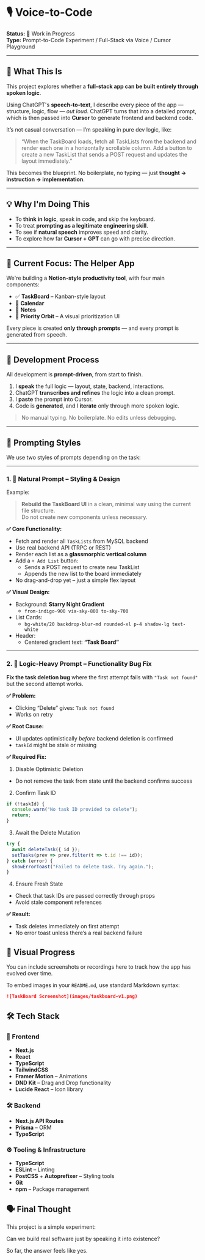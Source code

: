 # 🎙️ Voice-to-Code

**Status:** 🚧 Work in Progress  
**Type:** Prompt-to-Code Experiment / Full-Stack via Voice / Cursor Playground  

---

## 🧠 What This Is

This project explores whether a **full-stack app can be built entirely through spoken logic**.

Using ChatGPT's **speech-to-text**, I describe every piece of the app — structure, logic, flow — *out loud*. ChatGPT turns that into a detailed prompt, which is then passed into **Cursor** to generate frontend and backend code.

It’s not casual conversation — I’m speaking in pure dev logic, like:

> “When the TaskBoard loads, fetch all TaskLists from the backend and render each one in a horizontally scrollable column. Add a button to create a new TaskList that sends a POST request and updates the layout immediately.”

This becomes the blueprint. No boilerplate, no typing — just **thought → instruction → implementation**.

---

## 💡 Why I'm Doing This

- To **think in logic**, speak in code, and skip the keyboard.
- To treat **prompting as a legitimate engineering skill**.
- To see if **natural speech** improves speed and clarity.
- To explore how far **Cursor + GPT** can go with precise direction.

---

## 📌 Current Focus: The Helper App

We're building a **Notion-style productivity tool**, with four main components:

- ✅ **TaskBoard** – Kanban-style layout  
- 📅 **Calendar**  
- 📝 **Notes**  
- 🧲 **Priority Orbit** – A visual prioritization UI  

Every piece is created **only through prompts** — and every prompt is generated from speech.

---

## 🔁 Development Process

All development is **prompt-driven**, from start to finish.

1. I **speak** the full logic — layout, state, backend, interactions.
2. ChatGPT **transcribes and refines** the logic into a clean prompt.
3. I **paste** the prompt into Cursor.
4. Code is **generated**, and I **iterate** only through more spoken logic.

> No manual typing. No boilerplate. No edits unless debugging.

---

## 🧪 Prompting Styles

We use two styles of prompts depending on the task:

---

### 1. 🎨 Natural Prompt – Styling & Design

Example:

> **Rebuild the TaskBoard UI** in a clean, minimal way using the current file structure.  
> Do not create new components unless necessary.

**✅ Core Functionality:**
- Fetch and render all `TaskLists` from MySQL backend
- Use real backend API (TRPC or REST)
- Render each list as a **glassmorphic vertical column**
- Add a `+ Add List` button:
  - Sends a POST request to create new TaskList
  - Appends the new list to the board immediately
- No drag-and-drop yet – just a simple flex layout

**✅ Visual Design:**
- Background: **Starry Night Gradient**
  - `from-indigo-900 via-sky-800 to-sky-700`
- List Cards:
  - `bg-white/20 backdrop-blur-md rounded-xl p-4 shadow-lg text-white`
- Header:
  - Centered gradient text: **“Task Board”**

---

### 2. 🧠 Logic-Heavy Prompt – Functionality Bug Fix

**Fix the task deletion bug** where the first attempt fails with `"Task not found"` but the second attempt works.

**✅ Problem:**
- Clicking “Delete” gives: `Task not found`
- Works on retry

**✅ Root Cause:**
- UI updates optimistically *before* backend deletion is confirmed
- `taskId` might be stale or missing

**✅ Required Fix:**

1. Disable Optimistic Deletion
- Do not remove the task from state until the backend confirms success

2. Confirm Task ID
```ts
if (!taskId) {
  console.warn("No task ID provided to delete");
  return;
}
```

3. Await the Delete Mutation
```ts
try {
  await deleteTask({ id });
  setTasks(prev => prev.filter(t => t.id !== id));
} catch (error) {
  showErrorToast("Failed to delete task. Try again.");
}
```

4. Ensure Fresh State
- Check that task IDs are passed correctly through props
- Avoid stale component references
  
**✅ Result:**
- Task deletes immediately on first attempt
- No error toast unless there’s a real backend failure

## 📸 Visual Progress

You can include screenshots or recordings here to track how the app has evolved over time.

To embed images in your `README.md`, use standard Markdown syntax:

```md
![TaskBoard Screenshot](images/taskboard-v1.png)

```
## 🛠️ Tech Stack

### 🧩 Frontend
- **Next.js**
- **React**
- **TypeScript**
- **TailwindCSS**
- **Framer Motion** – Animations
- **DND Kit** – Drag and Drop functionality
- **Lucide React** – Icon library

### 🛠️ Backend
- **Next.js API Routes**
- **Prisma** – ORM
- **TypeScript**

### ⚙️ Tooling & Infrastructure
- **TypeScript**
- **ESLint** – Linting
- **PostCSS** + **Autoprefixer** – Styling tools
- **Git**
- **npm** – Package management

## 🗣️ Final Thought

This project is a simple experiment:

Can we build real software just by speaking it into existence?

So far, the answer feels like yes. 
